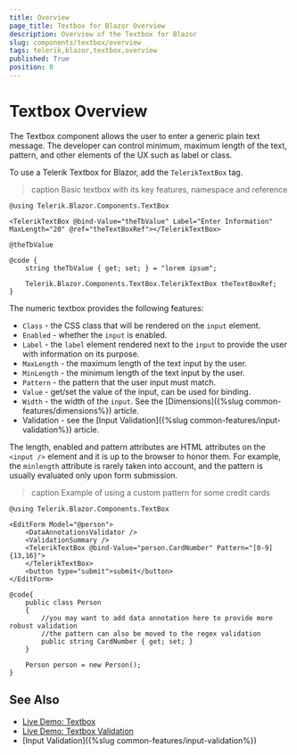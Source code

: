 ```yaml
---
title: Overview
page_title: Textbox for Blazor Overview
description: Overview of the Textbox for Blazor
slug: components/textbox/overview
tags: telerik,blazor,textbox,overview
published: True
position: 0
---
```


# Textbox Overview

The Textbox component allows the user to enter a generic plain text message. The developer can control minimum, maximum length of the text, pattern, and other elements of the UX such as label or class.

To use a Telerik Textbox for Blazor, add the `TelerikTextBox` tag.

>caption Basic textbox with its key features, namespace and reference


````CSHTML
@using Telerik.Blazor.Components.TextBox

<TelerikTextBox @bind-Value="theTbValue" Label="Enter Information" MaxLength="20" @ref="theTextBoxRef"></TelerikTextBox>

@theTbValue

@code {
    string theTbValue { get; set; } = "lorem ipsum";

    Telerik.Blazor.Components.TextBox.TelerikTextBox theTextBoxRef;
}
````


The numeric textbox provides the following features:

* `Class` - the CSS class that will be rendered on the `input` element.
* `Enabled` - whether the `input` is enabled.
* `Label` - the `label` element rendered next to the `input` to provide the user with information on its purpose.
* `MaxLength` - the maximum length of the text input by the user.
* `MinLength` - the minimum length of the text input by the user.
* `Pattern` - the pattern that the user input must match.
* `Value` - get/set the value of the input, can be used for binding.
* `Width` - the width of the `input`. See the [Dimensions]({%slug common-features/dimensions%}) article.
* Validation - see the [Input Validation]({%slug common-features/input-validation%}) article.

The length, enabled and pattern attributes are HTML attributes on the `<input />` element and it is up to the browser to honor them. For example, the `minlength` attribute is rarely taken into account, and the pattern is usually evaluated only upon form submission.

>caption Example of using a custom pattern for some credit cards

````CSHTML
@using Telerik.Blazor.Components.TextBox

<EditForm Model="@person">
	<DataAnnotationsValidator />
	<ValidationSummary />
	<TelerikTextBox @bind-Value="person.CardNumber" Pattern="[0-9]{13,16}">
	</TelerikTextBox>
	<button type="submit">submit</button>
</EditForm>

@code{
	public class Person
	{
		//you may want to add data annotation here to provide more robust validation
		//the pattern can also be moved to the regex validation
		public string CardNumber { get; set; }
	}

	Person person = new Person();
}

````

## See Also

  * [Live Demo: Textbox](https://demos.telerik.com/blazor-ui/textbox/index)
  * [Live Demo: Textbox Validation](https://demos.telerik.com/blazor-ui/textbox/validation)
  * [Input Validation]({%slug common-features/input-validation%})